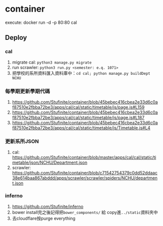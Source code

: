 # container

execute:
docker run -d -p 80:80 cal

## Deploy

### cal

1. migrate cal: `python3 manage.py migrate`
2. run scrawler: `python3 run.py <semester: e.q. 1071>`
3. 把學校的系所資料匯入資料庫中：`cd cal; python manage.py buildDept NCHU`

### 每學期更新學期代碼

1. <https://github.com/Stufinite/container/blob/45bebec416cbea2e33d6c0af87510e2fbba72be3/apps/cal/cal/static/timetable/js/page.js#L159>
2. <https://github.com/Stufinite/container/blob/45bebec416cbea2e33d6c0af87510e2fbba72be3/apps/cal/cal/static/timetable/js/page.js#L187>
3. <https://github.com/Stufinite/container/blob/45bebec416cbea2e33d6c0af87510e2fbba72be3/apps/cal/cal/static/timetable/js/Timetable.js#L4>

### 更新系所JSON

1. cal: <https://github.com/Stufinite/container/blob/master/apps/cal/cal/static/timetable/json/NCHU/Department.json>
2. scrawler: <https://github.com/Stufinite/container/blob/c71542754379c0dd52ddaac38e614baa867abddd/apps/scrawler/scrawler/spiders/NCHU/department.json>


### inferno

1. <https://github.com/Stufinite/inferno>
2. bower install完之後記得把`bower_components/` 給 copy進`../static`資料夾中
3. 去cloudflare按purge everything